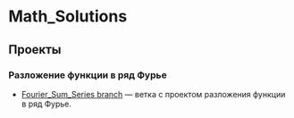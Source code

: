 # Math_Solutions

## Проекты

### Разложение функции в ряд Фурье
- [Fourier_Sum_Series branch](https://github.com/rabotimnogo/Math_Solutions/tree/main/Fourier_sum_series) — ветка с проектом разложения функции в ряд Фурье.
